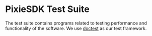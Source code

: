 # PixieSDK Test Suite

The test suite contains programs related to testing performance and functionality of the software.
We use [doctest](https://github.com/onqtam/doctest) as our test framework.